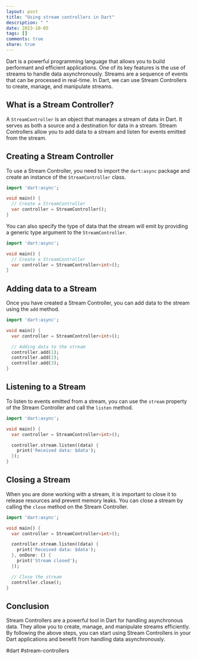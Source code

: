 ```yaml
---
layout: post
title: "Using stream controllers in Dart"
description: " "
date: 2023-10-05
tags: []
comments: true
share: true
---
```


Dart is a powerful programming language that allows you to build performant and efficient applications. One of its key features is the use of streams to handle data asynchronously. Streams are a sequence of events that can be processed in real-time. In Dart, we can use Stream Controllers to create, manage, and manipulate streams.

## What is a Stream Controller?

A `StreamController` is an object that manages a stream of data in Dart. It serves as both a source and a destination for data in a stream. Stream Controllers allow you to add data to a stream and listen for events emitted from the stream.

## Creating a Stream Controller

To use a Stream Controller, you need to import the `dart:async` package and create an instance of the `StreamController` class.

```dart
import 'dart:async';

void main() {
  // Create a StreamController
  var controller = StreamController();
}
```

You can also specify the type of data that the stream will emit by providing a generic type argument to the `StreamController`.

```dart
import 'dart:async';

void main() {
  // Create a StreamController
  var controller = StreamController<int>();
}
```

## Adding data to a Stream

Once you have created a Stream Controller, you can add data to the stream using the `add` method.

```dart
import 'dart:async';

void main() {
  var controller = StreamController<int>();

  // Adding data to the stream
  controller.add(1);
  controller.add(2);
  controller.add(3);
}
```

## Listening to a Stream

To listen to events emitted from a stream, you can use the `stream` property of the Stream Controller and call the `listen` method.

```dart
import 'dart:async';

void main() {
  var controller = StreamController<int>();

  controller.stream.listen((data) {
    print('Received data: $data');
  });
}
```

## Closing a Stream

When you are done working with a stream, it is important to close it to release resources and prevent memory leaks. You can close a stream by calling the `close` method on the Stream Controller.

```dart
import 'dart:async';

void main() {
  var controller = StreamController<int>();

  controller.stream.listen((data) {
    print('Received data: $data');
  }, onDone: () {
    print('Stream closed');
  });

  // Close the stream
  controller.close();
}
```

## Conclusion

Stream Controllers are a powerful tool in Dart for handling asynchronous data. They allow you to create, manage, and manipulate streams efficiently. By following the above steps, you can start using Stream Controllers in your Dart applications and benefit from handling data asynchronously.

#dart #stream-controllers